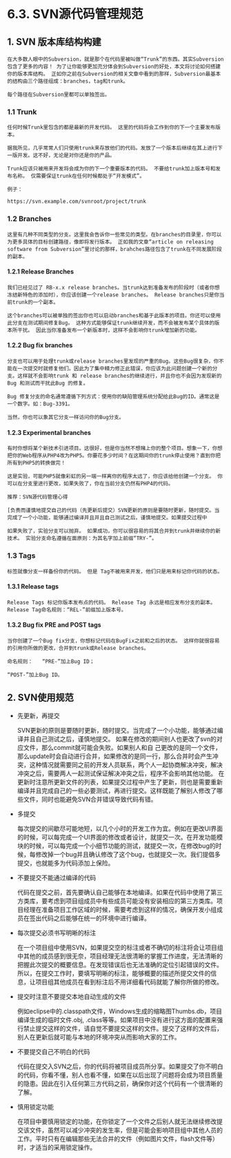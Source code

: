 # 6.3. SVN源代码管理规范

## 1. SVN 版本库结构构建

```text
在大多数人眼中的Subversion，就是那个在代码里被叫做“Trunk”的东西。其实Subversion包含了更多的内容！ 为了让你能够更加充分体会到Subversion的好处，本文将讨论如何搭建你的版本库结构。 正如你之前在Subversion的相关文章中看到的那样，Subversion最基本的结构由三个路径组成：branches，tag和trunk。

每个路径在Subversion里都可以单独签出。
```

### 1.1 Trunk

```text
任何时候Trunk里包含的都是最新的开发代码。 这里的代码将会工作到你的下一个主要发布版本。

据我所见，几乎常常人们只使用trunk来存放他们的代码。发放了一个版本后继续在其上进行下一版开发。这不好，无论是对你还是你的产品。

Trunk应该只被用来开发将会成为你的下一个重要版本的代码。 不要给trunk加上版本号和发布名称。 仅需要保证trunk在任何时候都处于“开发模式”。

例子：

https://svn.example.com/svnroot/project/trunk
```

### 1.2 Branches

```text
这里有几种不同类型的分支。这里我会告诉你一些常见的类型。在branches的目录里，你可以为更多具体的目标创建路径，像即将发行版本。 正如我的文章“article on releasing software from Subversion”里讨论的那样，brahches路径包含了trunk在不同发展阶段的副本。
```

#### 1.2.1 Release Branches

```text
我们已经见过了 RB-x.x release branches。当trunk达到准备发布的阶段时（或者你想冻结新特色的添加时），你应该创建一个release branches。 Release branches只是你当前trunk的一个副本。

这个branches可以被单独的签出你也可以启动branches和基于此版本的项目。你还可以使用此分支在测试期间修复Bug。 这种方式能够保证trunk继续开发，而不会被发布某个具体的版本所干扰。 因此当你准备发布一个新版本时，这样不会影响你trunk增加新的功能。
```

#### 1.2.2 Bug fix branches

```text
分支也可以用于处理trunk或release branches里发现的严重的Bug。这些Bug很复杂，你不能在一次提交时就修复他们。因此为了集中精力修正此错误，你应该为此问题创建一个新的分支。这样就不会影响trunk 和 release branches的继续进行，并且你也不会因为发现新的Bug 和测试而干扰此Bug 的修复。

Bug 修复分支的命名通常遵循下列方式：使用你的缺陷管理系统分配给此Bug的ID。通常这是一个数字。如：Bug-3391。

当然，你也可以象其它分支一样访问你的Bug分支。
```

#### 1.2.3 Experimental branches

```text
有时你想将某个新技术引进项目。这很好，但是你当然不想赌上你的整个项目。想象一下，你想把你的Web程序从PHP4改为PHP5。你要花多少时间？在这期间你的trunk停止使用？直到你把所有到PHP5的转换做完！

这是实验，可能PHP5就像彩虹的另一端一样离你的程序太远了，你应该给他创建一个分支。 你可以在分支里进行更改，如果失败了，你在当前分支仍然有PHP4的代码。

推荐：SVN源代码管理心得

[负责而谨慎地提交自己的代码（先更新后提交）SVN更新的原则是要随时更新，随时提交。当完成了一个小功能，能够通过编译并且并且自己测试之后，谨慎地提交。如果提交过程中

如果失败了，实验分支可以抛弃。 如果成功，你可以很容易的将其合并到trunk并继续你的新技术。 实验分支命名遵循在面原则：为其名字加上前缀“TRY-”。
```

### 1.3 Tags

```text
标签就像分支一样备份你的代码。 但是 Tag不被用来开发，他们只是用来标记你代码的状态。
```

#### 1.3.1 Release tags

```text
Release Tags 标记你版本发布点的代码。 Release Tag 永远是相应发布分支的副本。 Release Tag命名规则：“REL-”前缀加上版本号。
```

#### 1.3.2 Bug fix PRE and POST tags

```text
当你创建了一个Bug fix分支，你想标记代码在BugFix之前和之后的状态。 这样你就很容易的引用你所做的更改，合并到trunk或Release branches。

命名规则：   “PRE-”加上Bug ID；

“POST-”加上Bug ID。
```

## 2. SVN使用规范

* 先更新，再提交

  SVN更新的原则是要随时更新，随时提交。当完成了一个小功能，能够通过编译并且自己测试之后，谨慎地提交。 如果在修改的期间别人也更改了svn的对应文件，那么commit就可能会失败。如果别人和自 己更改的是同一个文件，那么update时会自动进行合并，如果修改的是同一行，那么合并时会产生冲突，这种情况就需要同之前的开发人员联系，两个人一起协商解决冲突，解决冲突之后，需要两人一起测试保证解决冲突之后，程序不会影响其他功能。 在更新时注意所更新文件的列表，如果提交过程中产生了更新，则也是需要重新编译并且完成自己的一些必要测试，再进行提交。这样既能了解别人修改了哪些文件，同时也能避免SVN合并错误导致代码有错。

* 多提交

  每次提交的间歇尽可能地短，以几个小时的开发工作为宜。例如在更改UI界面的时候，可以每完成一个UI界面的修改或者设计，就提交一次。在开发功能模块的时候，可以每完成一个小细节功能的测试，就提交一次，在修改bug的时候，每修改掉一个bug并且确认修改了这个bug，也就提交一次。我们提倡多提交，也就能多为代码添加上保险。

* 不要提交不能通过编译的代码

  代码在提交之前，首先要确认自己能够在本地编译。如果在代码中使用了第三方类库，要考虑到项目组成员中有些成员可能没有安装相应的第三方类库。项目经理在准备项目工作区域的时候，需要考虑到这样的情况，确保开发小组成员在签出代码之后能够在统一的环境中进行编译。

* 每次提交必须书写明晰的标注

  在一个项目组中使用SVN，如果提交空的标注或者不确切的标注将会让项目组中其他的成员感到很无奈，项目经理无法很清晰的掌握工作进度，无法清晰的把握此次提交的概要信息。在发现错误后也无法准确的定位引起错误的文件。所以，在提交工作时，要填写明晰的标注，能够概要的描述所提交文件的信息，让项目组其他成员在看到标注后不用详细看代码就能了解你所做的修改。

* 提交时注意不要提交本地自动生成的文件

  例如eclipse中的.classpath文件，Windows生成的缩略图Thumbs.db，项目编译生成的临时文件.obj, .class等等。如果项目中没有进行这方面的配置来强行禁止提交这样的文件，请自觉不要提交这样的文件。提交了这样的文件后，别人在更新后就可能与本地的环境冲突从而影响大家的工作。

* 不要提交自己不明白的代码

  代码在提交入SVN之后，你的代码将被项目成员所分享。如果提交了你不明白的代码，你看不懂，别人也看不懂，如果在以后出现了问题将会成为项目质量的隐患。因此在引入任何第三方代码之前，确保你对这个代码有一个很清晰的了解。

* 慎用锁定功能

  在项目中要慎用锁定的功能，在你锁定了一个文件之后别人就无法继续修改提交该文件，虽然可以减少冲突的发生率，但是可能会影响项目组中其他人员的工作。平时只有在编辑那些无法合并的文件（例如图片文件，flash文件等）时，才适当的采用锁定操作。

